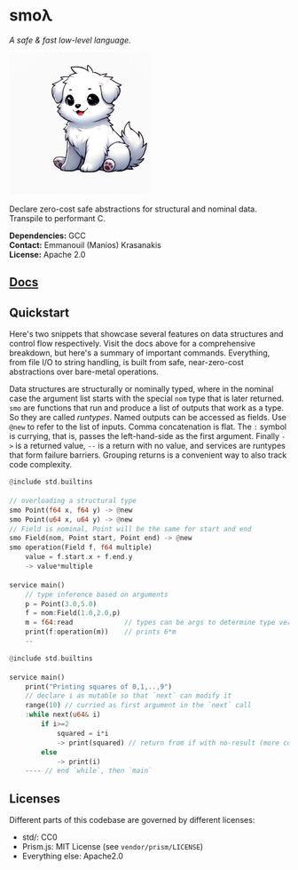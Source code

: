 # smoλ

*A safe & fast low-level language.*

![logo](./docs/smol.png)

Declare zero-cost safe abstractions for structural and nominal data. Transpile to performant C.


**Dependencies:** GCC<br>
**Contact:** Emmanouil (Manios) Krasanakis<br>
**License:** Apache 2.0

## [Docs](https://smolambda.netlify.app/)

## Quickstart

Here's two snippets that showcase several features on 
data structures and control flow respectively.
Visit the docs above for a comprehensive breakdown, 
but here's a summary of important commands. Everything,
from file I/O to string handling, is built from safe, near-zero-cost 
abstractions over bare-metal operations.

Data structures are structurally or nominally typed,
where in the nominal case the argument list starts with the special
`nom` type that is later returned. 
`smo` are functions that run 
and produce a list of outputs that work as a type. So
they are called *runtypes*. Named outputs can be accessed 
as fields. Use `@new` to refer to the list of inputs. 
Comma concatenation is flat. The `:` symbol is currying,
that is, passes the left-hand-side as the first argument.
Finally `->` is a returned value, `--` is a return with
no value, and services are runtypes that form failure barriers.
Grouping returns is a convenient way to also track code complexity.


```rust
@include std.builtins

// overloading a structural type
smo Point(f64 x, f64 y) -> @new 
smo Point(u64 x, u64 y) -> @new
// Field is nominal, Point will be the same for start and end
smo Field(nom, Point start, Point end) -> @new
smo operation(Field f, f64 multiple) 
    value = f.start.x + f.end.y
    -> value*multiple

service main()
    // type inference based on arguments
    p = Point(3.0,5.0)
    f = nom:Field(1.0,2.0,p)
    m = f64:read             // types can be args to determine type version
    print(f:operation(m))    // prints 6*m
    --
```


```rust
@include std.builtins

service main()
    print("Printing squares of 0,1,..,9")
    // declare i as mutable so that `next` can modify it
    range(10) // curried as first argument in the `next` call
    :while next(u64& i) 
        if i>=2 
            squared = i*i
            -> print(squared) // return from if with no-result (more consise than -- afterwards)
        else 
            -> print(i) 
    ---- // end `while`, then `main`
```


## Licenses

Different parts of this codebase are governed by different licenses:

- std/: CC0
- Prism.js: MIT License (see `vendor/prism/LICENSE`)
- Everything else: Apache2.0